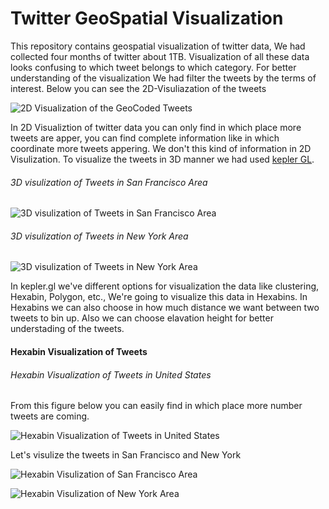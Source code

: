 
# Twitter GeoSpatial Visualization
 This repository contains geospatial visualization of twitter data, We had collected four months of twitter about 1TB. Visualization of all these data looks confusing to which tweet belongs to which category. For better understanding of the visualization We had filter the tweets by the terms of interest. Below you can see the 2D-Visuliazation of the tweets
 
![2D Visualization of the GeoCoded Tweets](https://raw.githubusercontent.com/MALLI7622/Twitter_GeoSpatial_Visualization/main/trash_pollution_and_garbage_sample2.png)

In 2D Visualiztion of twitter data you can only find in which place more tweets are apper, you can find complete information like in which coordinate more tweets appering. We don't this kind of information in 2D Visulization. To visualize the tweets in 3D manner we had used [kepler GL](https://kepler.gl/). 

###### 3D visulization of Tweets in San Francisco Area
![3D visulization of Tweets in San Francisco Area](https://raw.githubusercontent.com/MALLI7622/Twitter_GeoSpatial_Visualization/main/san%20francisco1.png)

###### 3D visulization of Tweets in New York Area
![3D visulization of Tweets in New York Area](https://raw.githubusercontent.com/MALLI7622/Twitter_GeoSpatial_Visualization/main/new%20york1.png)

In kepler.gl we've different options for visualization the data like clustering, Hexabin, Polygon, etc., We're going to visualize this data in Hexabins. In Hexabins we can also choose in how much distance we want between two tweets to bin up. Also we can choose elavation height for better understading of the tweets.


#### Hexabin Visualization of Tweets

###### Hexabin Visualization of Tweets in United States

From this figure below you can easily find in which place more number tweets are coming.

![Hexabin Visualization of Tweets in United States](https://raw.githubusercontent.com/MALLI7622/Twitter_GeoSpatial_Visualization/main/us-tweets-hexabins1.png)

Let's visulize the tweets in San Francisco and New York

![Hexabin Visulization of San Francisco Area](https://raw.githubusercontent.com/MALLI7622/Twitter_GeoSpatial_Visualization/main/san%20francisco%20hexabin.png)

![Hexabin Visulization of New York Area](https://raw.githubusercontent.com/MALLI7622/Twitter_GeoSpatial_Visualization/main/new%20york%20hexabin.png)
